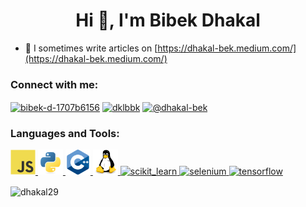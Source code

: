<h1 align="center">Hi 👋, I'm Bibek Dhakal</h1>
<!--- 🔭 I’m currently working on **Web development and Machine learning** -->

- 📝 I sometimes write articles on [https://dhakal-bek.medium.com/](https://dhakal-bek.medium.com/)

<h3 align="left">Connect with me:</h3>
<p align="left">
<a href="https://linkedin.com/in/bibek-d-1707b6156" target="blank"><img align="center" src="https://cdn.jsdelivr.net/npm/simple-icons@3.0.1/icons/linkedin.svg" alt="bibek-d-1707b6156" height="30" width="40" /></a>
<a href="https://kaggle.com/dklbbk" target="blank"><img align="center" src="https://cdn.jsdelivr.net/npm/simple-icons@3.0.1/icons/kaggle.svg" alt="dklbbk" height="30" width="40" /></a>
<a href="https://medium.com/@dhakal-bek" target="blank"><img align="center" src="https://cdn.jsdelivr.net/npm/simple-icons@3.0.1/icons/medium.svg" alt="@dhakal-bek" height="30" width="40" /></a>
</p>

<h3 align="left">Languages and Tools:</h3>
<p align="left"><a href="https://developer.mozilla.org/en-US/docs/Web/JavaScript" target="_blank"> <img src="https://raw.githubusercontent.com/devicons/devicon/master/icons/javascript/javascript-original.svg" alt="javascript" width="40" height="40"/> </a> <a href="https://www.python.org" target="_blank"> <img src="https://raw.githubusercontent.com/devicons/devicon/master/icons/python/python-original.svg" alt="python" width="40" height="40"/> </a> <a href="https://www.w3schools.com/cpp/" target="_blank"> <img src="https://raw.githubusercontent.com/devicons/devicon/master/icons/cplusplus/cplusplus-original.svg" alt="cplusplus" width="40" height="40"/> </a> <a href="https://www.linux.org/" target="_blank"> <img src="https://raw.githubusercontent.com/devicons/devicon/master/icons/linux/linux-original.svg" alt="linux" width="40" height="40"/> </a>    <a href="https://scikit-learn.org/" target="_blank"> <img src="https://upload.wikimedia.org/wikipedia/commons/0/05/Scikit_learn_logo_small.svg" alt="scikit_learn" width="40" height="40"/> </a> <a href="https://www.selenium.dev" target="_blank"> <img src="https://raw.githubusercontent.com/detain/svg-logos/780f25886640cef088af994181646db2f6b1a3f8/svg/selenium-logo.svg" alt="selenium" width="40" height="40"/> </a> <a href="https://www.tensorflow.org" target="_blank"> <img src="https://www.vectorlogo.zone/logos/tensorflow/tensorflow-icon.svg" alt="tensorflow" width="40" height="40"/> </a> </p>

<p><img align="center" src="https://github-readme-stats.vercel.app/api/top-langs?username=dhakal29&show_icons=true&locale=en&layout=compact" alt="dhakal29" /></p>
